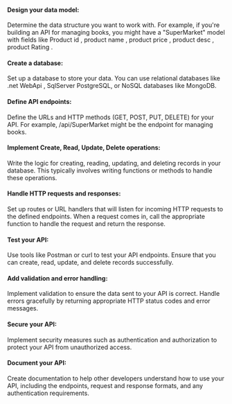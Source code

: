 <h4> Design your data model: </h4>
Determine the data structure you want to work with. For example, if you're building an API for managing books, you might have a "SuperMarket" model with fields like Product id , product name , product price , product desc  , product Rating .
<h4> Create a database:  </h4>
Set up a database to store your data. You can use relational databases like .net WebApi , SqlServer PostgreSQL, or NoSQL databases like MongoDB.
<h4> Define API endpoints:  </h4>
Define the URLs and HTTP methods (GET, POST, PUT, DELETE) for your API. For example, /api/SuperMarket  might be the endpoint for managing books.
<h4> Implement Create, Read, Update, Delete operations:  </h4>
Write the logic for creating, reading, updating, and deleting records in your database. This typically involves writing functions or methods to handle these operations.
<h4> Handle HTTP requests and responses:  </h4>
Set up routes or URL handlers that will listen for incoming HTTP requests to the defined endpoints. When a request comes in, call the appropriate function to handle the request and return the response.
<h4> Test your API:  </h4>
Use tools like Postman or curl to test your API endpoints. Ensure that you can create, read, update, and delete records successfully.
<h4> Add validation and error handling:  </h4>
Implement validation to ensure the data sent to your API is correct. Handle errors gracefully by returning appropriate HTTP status codes and error messages.
<h4> Secure your API:  </h4>
Implement security measures such as authentication and authorization to protect your API from unauthorized access.
<h4> Document your API:  </h4>
Create documentation to help other developers understand how to use your API, including the endpoints, request and response formats, and any authentication requirements.
